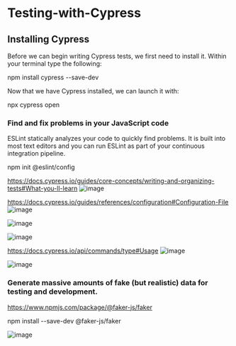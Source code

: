 # Testing-with-Cypress
## Installing Cypress
Before we can begin writing Cypress tests, we first need to install it. Within your terminal type the following:

npm install cypress --save-dev

Now that we have Cypress installed, we can launch it with:

npx cypress open

### Find and fix problems in your JavaScript code
ESLint statically analyzes your code to quickly find problems. It is built into most text editors and you can run ESLint as part of your continuous integration pipeline.

npm init @eslint/config

https://docs.cypress.io/guides/core-concepts/writing-and-organizing-tests#What-you-ll-learn
![image](https://user-images.githubusercontent.com/45335405/196083603-a0747e7c-eed6-4bb9-889f-bc5eadbfdf79.png)

https://docs.cypress.io/guides/references/configuration#Configuration-File
![image](https://user-images.githubusercontent.com/45335405/196083984-13f6a12e-196a-4f84-a409-6257cbcb0f23.png)

![image](https://user-images.githubusercontent.com/45335405/196083769-9c20d5da-c53f-4e0a-80b1-2060f9bec09a.png)

![image](https://user-images.githubusercontent.com/45335405/196086389-428a7359-ac8f-412f-bfd5-e651a5c88fd7.png)

https://docs.cypress.io/api/commands/type#Usage
![image](https://user-images.githubusercontent.com/45335405/196089979-585a60ab-d030-4caa-b44c-776840484258.png)

![image](https://user-images.githubusercontent.com/45335405/196090266-28743a32-9573-46f6-9267-ee15861c88b5.png)

### Generate massive amounts of fake (but realistic) data for testing and development.
https://www.npmjs.com/package/@faker-js/faker

npm install --save-dev @faker-js/faker

![image](https://user-images.githubusercontent.com/45335405/197322941-9ce89e06-b634-424a-abf2-3d331347cc66.png)
